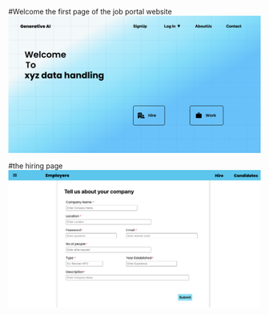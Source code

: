 #Welcome the first page of the job portal website
![image url](https://github.com/f0ul23/Job-Portal/blob/5489e45b0549620bea603d7fe7059d1537696244/welcome.png)



#the hiring page
![image alt](https://github.com/f0ul23/Job-Portal/blob/82e44df1fbee11285fc4444e21615d93ba8e1f9b/employers.png)

